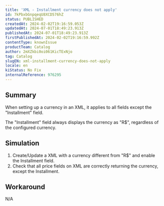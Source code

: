 ```yaml
---
title: 'XML - Installment currency does not apply'
id: 7kPbxbGnpqeqU8XCD576hZ
status: PUBLISHED
createdAt: 2024-02-02T19:16:59.053Z
updatedAt: 2024-07-01T18:49:23.913Z
publishedAt: 2024-07-01T18:49:23.913Z
firstPublishedAt: 2024-02-02T19:16:59.992Z
contentType: knownIssue
productTeam: Catalog
author: 2mXZkbi0oi061KicTExNjo
tag: Catalog
slugEN: xml-installment-currency-does-not-apply
locale: en
kiStatus: No Fix
internalReference: 976295
---
```


## Summary


When setting up a currency in an XML, it applies to all fields except the "Installment" field.

The "Installment" field always displays the currency as "R$", regardless of the configured currency.


##

## Simulation



1. Create/Update a XML with a currency different from "R$" and enable the Installment field.
2. Check that all price fields on XML are correctly returning the currency, except the Installment.


##

## Workaround


N/A





